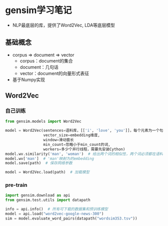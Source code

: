 # gensim学习笔记

- NLP最底层的库，提供了Word2Vec, LDA等底层模型

## 基础概念

- corpus => document => vector
  - corpus：document的集合
  - document：几句话
  - vector：document的向量形式表征
- 基于Numpy实现

## Word2Vec

### 自己训练

```python
from gensim.models import Word2Vec

model = Word2Vec(sentences=语料库，[['i', 'love', 'you']]，每个元素为一个句子split之后的结果,
                 vector_size=embedding维度,
                 window=滑动窗长
                 min_count=忽略小于min_count的词,
                 workers=多少个并行线程，需要先安装Cython)
model.wv.similarity('man', 'woman')  # 给出两个词的相似性，两个词必须都在语料库中
model.wv['man']  # 'man'映射为的embedding
model.save(path)  # 保存网络参数

model = Word2Vec.load(path)  # 加载模型
```

### pre-train

```python
import gensim.download as api
from gensim.test.utils import datapath

info = api.info()  # 所有可下载的数据集和预训练模型
model = api.load("word2vec-google-news-300")
sim = model.evaluate_word_pairs(datapath("wordsim353.tsv"))
```


